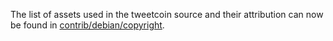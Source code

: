 The list of assets used in the tweetcoin source and their attribution can now be found in [contrib/debian/copyright](../contrib/debian/copyright).
